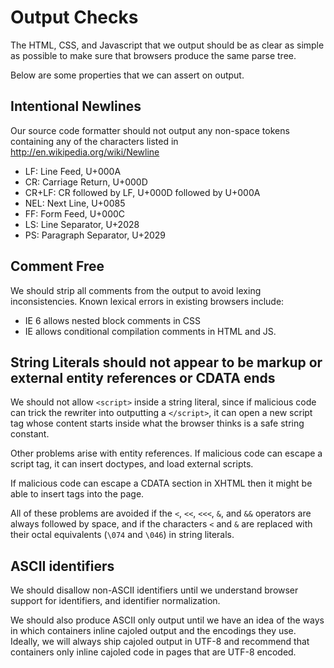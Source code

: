 # Output Checks #

The HTML, CSS, and Javascript that we output should be as clear as simple as possible to make sure that browsers produce the same parse tree.

Below are some properties that we can assert on output.


## Intentional Newlines ##

Our source code formatter should not output any non-space tokens containing any of the characters listed in http://en.wikipedia.org/wiki/Newline
  * LF:    Line Feed, U+000A
  * CR:    Carriage Return, U+000D
  * CR+LF: CR followed by LF, U+000D followed by U+000A
  * NEL:   Next Line, U+0085
  * FF:    Form Feed, U+000C
  * LS:    Line Separator, U+2028
  * PS:    Paragraph Separator, U+2029


## Comment Free ##

We should strip all comments from the output to avoid lexing inconsistencies.  Known lexical errors in existing browsers include:
  * IE 6 allows nested block comments in CSS
  * IE allows conditional compilation comments in HTML and JS.


## String Literals should not appear to be markup or external entity references or CDATA ends ##

We should not allow `<script>` inside a string literal, since if malicious code can trick the rewriter into outputting a `</script>`, it can open a new script tag whose content starts inside what the browser thinks is a safe string constant.

Other problems arise with entity references.  If malicious code can escape a script tag, it can insert doctypes, and load external scripts.

If malicious code can escape a CDATA section in XHTML then it might be able to insert tags into the page.

All of these problems are avoided if the `<`, `<<`, `<<<`, `&`, and `&&` operators are always followed by space, and if the characters `<` and `&` are replaced with their octal equivalents (`\074` and `\046`) in string literals.



## ASCII identifiers ##
We should disallow non-ASCII identifiers until we understand browser support for identifiers, and identifier normalization.

We should also produce ASCII only output until we have an idea of the ways in which containers inline cajoled output and the encodings they use.  Ideally, we will always ship cajoled output in UTF-8 and recommend that containers only inline cajoled code in pages that are UTF-8 encoded.